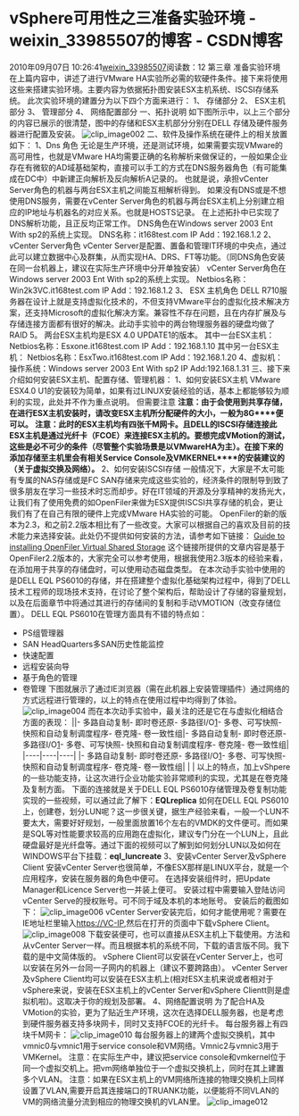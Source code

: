 # vSphere可用性之三准备实验环境 - weixin_33985507的博客 - CSDN博客
2010年09月07日 10:26:41[weixin_33985507](https://me.csdn.net/weixin_33985507)阅读数：12
第三章 准备实验环境
  在上篇内容中，讲述了进行VMware HA实验所必需的软硬件条件。接下来将使用这些来搭建实验环境。主要内容为依据拓扑图安装ESX主机系统、ISCSI存储系统。
此次实验环境的建置分为以下四个方面来进行：
1、 存储部分
2、 ESX主机部分
3、 管理部分
4、 网络配置部分
一、拓扑说明
如下图所示中，以上三个部分的内容已展示的很清楚，图中的存储和ESX主机部分分别在DELL 存储及硬件服务器进行配置及安装。
![clip_image002](http://rickyfang.blog.51cto.com/attachment/201009/7/1213_1283826389SPXC.jpg)
二、软件及操作系统在硬件上的相关放置如下：
1、Dns 角色
无论是生产环境，还是测试环境，如果需要实现VMware的高可用性，也就是VMware HA均需要正确的名称解析来做保证的，一般如果企业存在有微软的AD域基础架构，直接可以手工的方式在DNS服务器角色（有可能集成在DC中）中新建正向解析及反向解析A记录的。 也就是说，承担vCenter Server角色的机器与两台ESX主机之间能互相解析得到。
如果没有DNS或是不想使用DNS服务，需要在vCenter Server角色的机器与两台ESX主机上分别建立相应的IP地址与机器名的对应关系。也就是HOSTS记录。
在上述拓扑中已实现了DNS解析功能，且正反均正常工作。
DNS角色在Windows server 2003 Ent With sp2的系统上实现。
DNS名称：it168test.com
IP Add：192.168.1.2
2、vCenter Server角色
vCenter Server是配置、置备和管理IT环境的中央点，通过此可以建立数据中心及群集，从而实现HA、DRS、FT等功能。（同DNS角色安装在同一台机器上，建议在实际生产环境中分开单独安装）
vCenter Server角色在Windows server 2003 Ent With sp2的系统上实现。
Netbios名称：Win2k3VC.it168test.com
IP Add：192.168.1.2
3、 ESX 主机角色
DELL R710服务器在设计上就是支持虚拟化技术的，不但支持VMware平台的虚拟化技术解决方案，还支持Microsoft的虚拟化解决方案。兼容性不存在问题，且在内存扩展及与存储连接方面都有很好的解决。此动手实验中的两台物理服务器的硬盘均做了RAID 5。
两台ESX主机均是ESX 4.0 UPDATE1的版本。
其中一台ESX主机：
Netbios名称：Esxone.it168test.com
IP Add：192.168.1.10
其中另一台ESX主机：
Netbios名称：EsxTwo.it168test.com
IP Add：192.168.1.20
4、虚拟机：
操作系统：Windows server 2003 Ent With sp2
IP Add:192.168.1.31
三、接下来介绍如何安装ESX主机、配置存储、管理机器：
1、如何安装ESX主机
VMware ESX4.0 U1的安装较为简单，如果有过LINUX安装经验的话，基本上都能够较为顺利的实现，此处并不作为重点说明。
但需要注意
**注意：由于会使用到共享存储，在进行ESX****主机安装时，请改变ESX****主机所分配硬件的大小，一般为8G****便可以。**
**注意：此时的ESX****主机均有四张千M****网卡。且DELL****的ISCSI****存储连接此ESX****主机是通过光纤卡（FCOE****）来连接ESX****主机的。要想完成VMotion****的测试，这些是必不可少的条件（尽管整个实验场景是以VMwareHA****为主）。在接下来的添加存储至主机里会有相关Service Console****及VMKERNEL****的安装建议的（关于虚拟交换及网络）。**
2、如何安装ISCSI存储
一般情况下，大家是不太可能有专属的NAS存储或是FC SAN存储来完成这些实验的，经济条件的限制导到致了很多朋友在学习一些技术时忘而却步。好在IT领域的开源及分享精神的发扬光大，让我们有了使用免费的如OpenFiler来做为ESX提供ISCSI共享存储的机会，更让我们有了在自己有限的硬件上完成VMware HA实验的可能。
OpenFiler的新的版本为2.3，和之前2.2版本相比有了一些改变。大家可以根据自己的喜欢及目前的技术能力来选择安装。此处仍不提供如何安装的方法，请参考如下链接：
[Guide to installing OpenFiler Virtual Shared Storage](http://knowledge.xtravirt.com/index.php?option=com_remository&func=download&id=17&chk=c4f10723d7ab2fe7e2ceb1914c9a4308&no_html=1)
这个链接所提供的文章内容是基于OpenFiler2.2版本的，大家完全可以参考使用，根据我使用2.3版本的经验来看，在添加用于共享的存储盘时，可以使用动态磁盘类型。
在本次动手实验中使用的是DELL EQL PS6010的存储，并在搭建整个虚拟化基础架构过程中，得到了DELL技术工程师的现场技术支持，在讨论了整个架构后，帮助设计了存储的容量规划，以及在后面章节中将通过其进行的存储间的复制和手动VMOTION（改变存储位置）。
DELL EQL PS6010在管理方面具有不错的特点如：
- PS组管理器
- SAN HeadQuarters多SAN历史性能监控
- 快速配置
- 远程安装向导
- 基于角色的管理
- 卷管理
下图就展示了通过IE浏览器（需在此机器上安装管理插件）通过网络的方式远程进行管理的，以上的特点在使用过程中均得到了体验。
![clip_image004](http://rickyfang.blog.51cto.com/attachment/201009/7/1213_1283826392c0jI.jpg)
而在本次动手实验中，最关注的还是它在与虚拟化相结合方面的表现：
||- 多路自动复制- 即时卷还原- 多路径I/O[1]()- 多卷、可写快照- 快照和自动复制调度程序- 卷克隆- 卷一致性组|- 多路自动复制- 即时卷还原- 多路径I/O[1]()- 多卷、可写快照- 快照和自动复制调度程序- 卷克隆- 卷一致性组|
|----|----|----|
|- 多路自动复制- 即时卷还原- 多路径I/O[1]()- 多卷、可写快照- 快照和自动复制调度程序- 卷克隆- 卷一致性组| | |
以上的特点，加上vShpere的一些功能支持，让这次进行企业功能实验非常顺利的实现，尤其是在卷克隆及复制方面。
下面的连接就是关于DELL EQL PS6010存储管理及卷复制功能实现的一些视频，可以通过此了解下：**EQLreplica**
如何在DELL EQL PS6010上，创建卷，划分LUN呢？这一步很关键，据生产经验来看，一般一个LUN不要太大，需要好好规划，一般里面放置16个左右的VMDK的文件便可。而如果是SQL等对性能要求较高的应用跑在虚拟化，建议专门分在一个LUN上，且此硬盘最好是光纤盘等。通过下面的视频可以了解到如何划分LUN以及如何在WINDOWS平台下挂载：**eql_luncreate**
3、安装vCenter Server及vSphere Client
安装vCenter Server也很简单，不像ESX那样是LINUX平台，就是一个应用程序，安装在服务器的角色中便可。
在选择安装组件时，把Update Manager和Licence Server也一并装上便可。
安装过程中需要输入登陆访问vCenter Serve的授权账号。可不同于域及本机的本地账号。
安装后的截图如下：
![clip_image006](http://rickyfang.blog.51cto.com/attachment/201009/7/1213_1283826394dPli.jpg)
vCenter Server安装完后，如何才能使用呢？需要在IE地址栏里输入[https://VC-IP](https://VC-IP),然后在打开的页面中下载vSphere Client。
![clip_image008](http://rickyfang.blog.51cto.com/attachment/201009/7/1213_1283826397RbhT.jpg)
下载安装便可，也可以直接从ESX主机上下载使用。方法和从vCenter Server一样。而且根据本机的系统不同，下载的语言版不同。我下载的是中文简体版的。
vSphere Client可以安装在vCenter Server上，也可以安装在另外一台同一子网内的机器上（建议不要跨路由）。
vCenter Server及vSphere Client均可以安装在ESX主机上(相对ESX主机来说或者相对于vSphere来说，安装在ESX主机上的vCenter Server和vSphere Clientt则是虚拟机啦)。这取决于你的规划及部署。
4、网络配置说明
为了配合HA及VMotion的实验，更为了贴近生产环境，这次在选择DELL服务器，也是考虑到硬件服务器支持多块网卡，同时又支持FCOE的光纤卡。
每台服务器上有四块千M网卡：
![clip_image010](http://rickyfang.blog.51cto.com/attachment/201009/7/1213_1283826399CC6C.jpg)
每台服务器上的建两个虚拟交换机，其中vmnic0与vmnic1用于service console和VM网络。Vmnic2与vmnic3用于VMKernel。
注意：在实际生产中，建议把service console和vmkernel位于同一个虚拟交机上。把vm网络单独位于一个虚拟交换机上，同时在其上建置多个VLAN。
注意：如果在ESX主机上的VM网络所连接的物理交换机上同样设置了VLAN,需要开启其连接端口的TRUANK功能，以便能将不同VLAN的VM的网络流量分流到相应的物理交换机的VLAN里。
![clip_image012](http://rickyfang.blog.51cto.com/attachment/201009/7/1213_1283826401kCRw.jpg)
